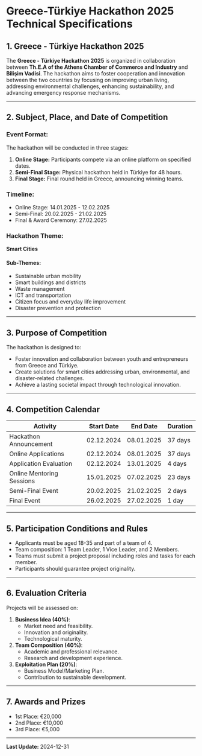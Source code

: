 
# Greece-Türkiye Hackathon 2025 Technical Specifications

## 1. Greece - Türkiye Hackathon 2025

The **Greece - Türkiye Hackathon 2025** is organized in collaboration between **Th.E.A of the Athens Chamber of Commerce and Industry** and **Bilişim Vadisi**. The hackathon aims to foster cooperation and innovation between the two countries by focusing on improving urban living, addressing environmental challenges, enhancing sustainability, and advancing emergency response mechanisms.

---

## 2. Subject, Place, and Date of Competition

### Event Format:
The hackathon will be conducted in three stages:
1. **Online Stage:** Participants compete via an online platform on specified dates.
2. **Semi-Final Stage:** Physical hackathon held in Türkiye for 48 hours.
3. **Final Stage:** Final round held in Greece, announcing winning teams.

### Timeline:
- Online Stage: 14.01.2025 - 12.02.2025
- Semi-Final: 20.02.2025 - 21.02.2025
- Final & Award Ceremony: 27.02.2025

### Hackathon Theme:
**Smart Cities**

#### Sub-Themes:
- Sustainable urban mobility
- Smart buildings and districts
- Waste management
- ICT and transportation
- Citizen focus and everyday life improvement
- Disaster prevention and protection

---

## 3. Purpose of Competition

The hackathon is designed to:
- Foster innovation and collaboration between youth and entrepreneurs from Greece and Türkiye.
- Create solutions for smart cities addressing urban, environmental, and disaster-related challenges.
- Achieve a lasting societal impact through technological innovation.

---

## 4. Competition Calendar

| Activity                       | Start Date   | End Date     | Duration |
|--------------------------------|--------------|--------------|----------|
| Hackathon Announcement         | 02.12.2024  | 08.01.2025   | 37 days  |
| Online Applications            | 02.12.2024  | 08.01.2025   | 37 days  |
| Application Evaluation         | 02.12.2024  | 13.01.2025   | 4 days   |
| Online Mentoring Sessions      | 15.01.2025  | 07.02.2025   | 23 days  |
| Semi-Final Event               | 20.02.2025  | 21.02.2025   | 2 days   |
| Final Event                    | 26.02.2025  | 27.02.2025   | 1 day    |

---

## 5. Participation Conditions and Rules

- Applicants must be aged 18-35 and part of a team of 4.
- Team composition: 1 Team Leader, 1 Vice Leader, and 2 Members.
- Teams must submit a project proposal including roles and tasks for each member.
- Participants should guarantee project originality.

---

## 6. Evaluation Criteria

Projects will be assessed on:
1. **Business Idea (40%)**:
   - Market need and feasibility.
   - Innovation and originality.
   - Technological maturity.
2. **Team Composition (40%)**:
   - Academic and professional relevance.
   - Research and development experience.
3. **Exploitation Plan (20%)**:
   - Business Model/Marketing Plan.
   - Contribution to sustainable development.

---

## 7. Awards and Prizes

- 1st Place: €20,000
- 2nd Place: €10,000
- 3rd Place: €5,000

---

**Last Update:** 2024-12-31
